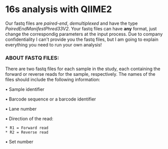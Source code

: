 # 16s analysis with QIIME2

Our fastq files are _paired-end_, _demultiplexed_ and have the type _PairedEndManifestPhred33V2_. Your fastq files can have **any** format, just change the 
correspondig parameters at the input process. 
Due to company confidentiality I can't provide you the fastq files, but I am going to explain everything you need to run your own analysis!


### ABOUT FASTQ FILES:

There are two fastq files for each sample in the study, each containing the forward or reverse reads for the sample, respectively. 
The names of the files should include the following information:

• Sample identifier

• Barcode sequence or a barcode identifier

• Lane number 

• Direction of the read:

    * R1 = Forward read
    * R2 = Reverse read
    
• Set number
